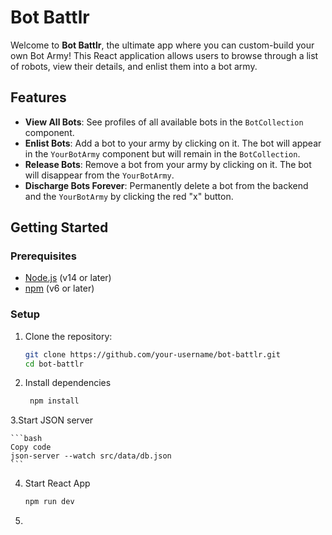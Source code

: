 # Bot Battlr

Welcome to **Bot Battlr**, the ultimate app where you can custom-build your own Bot Army! This React application allows users to browse through a list of robots, view their details, and enlist them into a bot army.

## Features

- **View All Bots**: See profiles of all available bots in the `BotCollection` component.
- **Enlist Bots**: Add a bot to your army by clicking on it. The bot will appear in the `YourBotArmy` component but will remain in the `BotCollection`.
- **Release Bots**: Remove a bot from your army by clicking on it. The bot will disappear from the `YourBotArmy`.
- **Discharge Bots Forever**: Permanently delete a bot from the backend and the `YourBotArmy` by clicking the red "x" button.

## Getting Started

### Prerequisites

- [Node.js](https://nodejs.org/) (v14 or later)
- [npm](https://www.npmjs.com/) (v6 or later)

### Setup

1. Clone the repository:

   ```bash
   git clone https://github.com/your-username/bot-battlr.git
   cd bot-battlr

   ```

2. Install dependencies
   ```bash
    npm install
   ```

3.Start JSON server

    ```bash
    Copy code
    json-server --watch src/data/db.json
    ```
4. Start React App
    ```bash
    npm run dev
    ```
5. 
